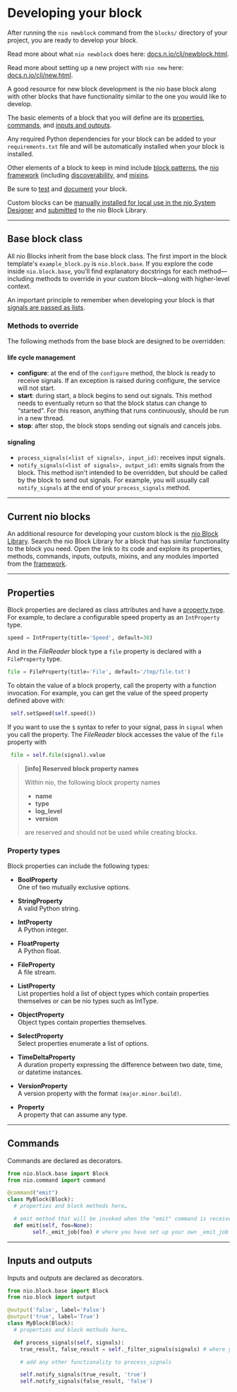 # Developing your block

After running the `nio newblock` command from the `blocks/` directory of your project, you are ready to develop your block.

Read more about what `nio newblock` does here: [docs.n.io/cli/newblock.html](/cli/newblock.md).

Read more about setting up a new project with `nio new` here: [docs.n.io/cli/new.html](/cli/new.md).

A good resource for new block development is the nio base block along with other blocks that have functionality similar to the one you would like to develop.

The basic elements of a block that you will define are its [properties](#properties), [commands](#commands), and [inputs and outputs](#inputs-and-outputs).

Any required Python dependencies for your block can be added to your `requirements.txt` file and will be automatically installed when your block is installed.

Other elements of a block to keep in mind include [block patterns](block-patterns.md), the [nio framework](/blocks/block-development/framework.md) (including [discoverability](/blocks/block-development/framework.md#discoverability), and [mixins](/blocks/block-development/mixins.md).

Be sure to [test](/blocks/block-development/block-testing.md) and [document](/blocks/block-development/documenting.md) your block.

Custom blocks can be [manually installed for local use in the nio System Designer](/blocks/block-development/README.md#add-a-custom-block-to-the-system-designer) and [submitted](/blocks/block-development/README.md#submit-your-block-to-the-nio-block-library) to the nio Block Library.

---

## Base block class

All nio Blocks inherit from the base block class. The first import in the block template's `example_block.py` is `nio.block.base`. If you explore the code inside `nio.block.base`, you'll find explanatory docstrings for each method—including methods to override in your custom block—along with higher-level context.

An important principle to remember when developing your block is that [signals are passed as lists](/service-design-patterns/signal-structure.md#lists-of-signals).

### Methods to override

The following methods from the base block are designed to be overridden:

#### life cycle management
  * **configure**: at the end of the `configure` method, the block is ready to receive signals. If an exception is raised during configure, the service will not start.
  * **start**: during start, a block begins to send out signals. This method needs to eventually return so that the block status can change to “started". For this reason, anything that runs continuously, should be run in a new thread.
  * **stop**: after stop, the block stops sending out signals and cancels jobs.

#### signaling
  * `process_signals(<list of signals>, input_id)`: receives input signals.
  * `notify_signals(<list of signals>, output_id)`: emits signals from the block. This method isn't intended to be overridden, but should be called by the block to send out signals. For example, you will usually call `notify_signals` at the end of your `process_signals` method.

---

## Current nio blocks

An additional resource for developing your custom block is the [nio Block Library](https://blocks.n.io). Search the nio Block Library for a block that has similar functionality to the block you need. Open the link to its code and explore its properties, methods, commands, inputs, outputs, mixins, and any modules imported from the [framework](/blocks/block-development/framework.md).

---

## Properties

Block properties are declared as class attributes and have a [property type](#property-types). For example, to declare a configurable speed property as an `IntProperty` type.
```python
speed = IntProperty(title='Speed', default=30)
```
And in the _FileReader_ block type a `file` property is declared with a `FileProperty` type.
```python
file = FileProperty(title='File', default='/tmp/file.txt')
```
To obtain the value of a block property, call the property with a function invocation. For example, you can get the value of the speed property defined above with:
```python
 self.setSpeed(self.speed())
 ```
If you want to use the `$` syntax to refer to your signal, pass in `signal` when you call the property. The _FileReader_ block accesses the value of the `file` property with
```python
 file = self.file(signal).value
 ```

> **[info] Reserved block property names**
>
> Within nio, the following block property names
> - **name**
> - **type**
> - **log_level**
> - **version**
>
> are reserved and should not be used while creating blocks.


### Property types

Block properties can include the following types:

- **BoolProperty**<br>One of two mutually exclusive options.

- **StringProperty**<br>A valid Python string.

- **IntProperty**<br>A Python integer.

- **FloatProperty**<br>A Python float.

- **FileProperty**<br>A file stream.

- **ListProperty**<br>List properties hold a list of object types which contain properties themselves or can be nio types such as IntType.

- **ObjectProperty**<br>Object types contain properties themselves.

- **SelectProperty**<br>Select properties enumerate a list of options.

- **TimeDeltaProperty**<br>A duration property expressing the difference between two date, time, or datetime instances.

- **VersionProperty**<br>A version property with the format `(major.minor.build)`.

- **Property**<br>A property that can assume any type.

---

## Commands

Commands are declared as decorators.
  ```python
  from nio.block.base import Block
  from nio.command import command

  @command("emit")
  class MyBlock(Block):
    # properties and block methods here…

    # emit method that will be invoked when the "emit" command is received
    def emit(self, foo=None):
          self._emit_job(foo) # where you have set up your own _emit_job method…
  ```

---

## Inputs and outputs

Inputs and outputs are declared as decorators.
  ```python
  from nio.block.base import Block
  from nio.block import output

  @output('false', label='False')
  @output('true', label='True')
  class MyBlock(Block):
    # properties and block methods here…

    def process_signals(self, signals):
      true_result, false_result = self._filter_signals(signals) # where you have set up your own _filter_signals method…

      # add any other functionality to process_signals

      self.notify_signals(true_result, 'true')
      self.notify_signals(false_result, 'false')
  ```
